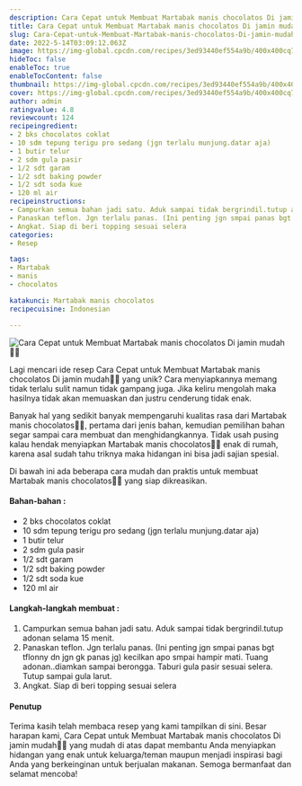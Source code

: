 ```yaml
---
description: Cara Cepat untuk Membuat Martabak manis chocolatos Di jamin mudah"
title: Cara Cepat untuk Membuat Martabak manis chocolatos Di jamin mudah
slug: Cara-Cepat-untuk-Membuat-Martabak-manis-chocolatos-Di-jamin-mudah
date: 2022-5-14T03:09:12.063Z
image: https://img-global.cpcdn.com/recipes/3ed93440ef554a9b/400x400cq70/photo.jpg
hideToc: false
enableToc: true
enableTocContent: false
thumbnail: https://img-global.cpcdn.com/recipes/3ed93440ef554a9b/400x400cq70/photo.jpg
cover: https://img-global.cpcdn.com/recipes/3ed93440ef554a9b/400x400cq70/photo.jpg
author: admin
ratingvalue: 4.8
reviewcount: 124
recipeingredient:
- 2 bks chocolatos coklat
- 10 sdm tepung terigu pro sedang (jgn terlalu munjung.datar aja)
- 1 butir telur
- 2 sdm gula pasir
- 1/2 sdt garam
- 1/2 sdt baking powder
- 1/2 sdt soda kue
- 120 ml air
recipeinstructions:
- Campurkan semua bahan jadi satu. Aduk sampai tidak bergrindil.tutup adonan selama 15 menit.
- Panaskan teflon. Jgn terlalu panas. (Ini penting jgn smpai panas bgt tflonny dn jgn gk panas jg) kecilkan apo smpai hampir mati. Tuang adonan..diamkan sampai berongga. Taburi gula pasir sesuai selera. Tutup sampai gula larut.
- Angkat. Siap di beri topping sesuai selera
categories:
- Resep

tags:
- Martabak
- manis
- chocolatos

katakunci: Martabak manis chocolatos
recipecuisine: Indonesian

---
```


![Cara Cepat untuk Membuat Martabak manis chocolatos Di jamin mudah👩‍🍳](https://img-global.cpcdn.com/recipes/3ed93440ef554a9b/400x400cq70/photo.jpg)

Lagi mencari ide resep Cara Cepat untuk Membuat Martabak manis chocolatos Di jamin mudah👩‍🍳 yang unik? Cara menyiapkannya memang tidak terlalu sulit namun tidak gampang juga. Jika keliru mengolah maka hasilnya tidak akan memuaskan dan justru cenderung tidak enak.

Banyak hal yang sedikit banyak mempengaruhi kualitas rasa dari Martabak manis chocolatos👩‍🍳, pertama dari jenis bahan, kemudian pemilihan bahan segar sampai cara membuat dan menghidangkannya. Tidak usah pusing kalau hendak menyiapkan Martabak manis chocolatos👩‍🍳 enak di rumah, karena asal sudah tahu triknya maka hidangan ini bisa jadi sajian spesial.

Di bawah ini ada beberapa cara mudah dan praktis untuk membuat Martabak manis chocolatos👩‍🍳 yang siap dikreasikan.

<!--inarticleads1-->

#### Bahan-bahan :

- 2 bks chocolatos coklat
- 10 sdm tepung terigu pro sedang (jgn terlalu munjung.datar aja)
- 1 butir telur
- 2 sdm gula pasir
- 1/2 sdt garam
- 1/2 sdt baking powder
- 1/2 sdt soda kue
- 120 ml air

<!--inarticleads2-->

#### Langkah-langkah membuat :

1. Campurkan semua bahan jadi satu. Aduk sampai tidak bergrindil.tutup adonan selama 15 menit.
1. Panaskan teflon. Jgn terlalu panas. (Ini penting jgn smpai panas bgt tflonny dn jgn gk panas jg) kecilkan apo smpai hampir mati. Tuang adonan..diamkan sampai berongga. Taburi gula pasir sesuai selera. Tutup sampai gula larut.
1. Angkat. Siap di beri topping sesuai selera

#### Penutup

Terima kasih telah membaca resep yang kami tampilkan di sini. Besar harapan kami, Cara Cepat untuk Membuat Martabak manis chocolatos Di jamin mudah👩‍🍳 yang mudah di atas dapat membantu Anda menyiapkan hidangan yang enak untuk keluarga/teman maupun menjadi inspirasi bagi Anda yang berkeinginan untuk berjualan makanan. Semoga bermanfaat dan selamat mencoba!